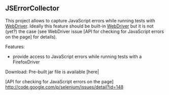 JSErrorCollector
---------------

This project allows to capture JavaScript errors while running tests with [WebDriver].
Ideally this feature should be built-in [WebDriver] but it is not (yet?) the case (see WebDriver issue [API for checking for JavaScript errors on the page] for details).

Features:
 - provide access to JavaScript errors while running tests with a FirefoxDriver 

Download:
Pre-built jar file is available [here|

  [WebDriver]: http://code.google.com/p/webdriver
  [API for checking for JavaScript errors on the page] http://code.google.com/p/selenium/issues/detail?id=148

